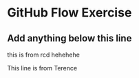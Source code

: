 # GitHub Flow Exercise

## Add anything below this line
this is from rcd hehehehe

This line is from Terence
